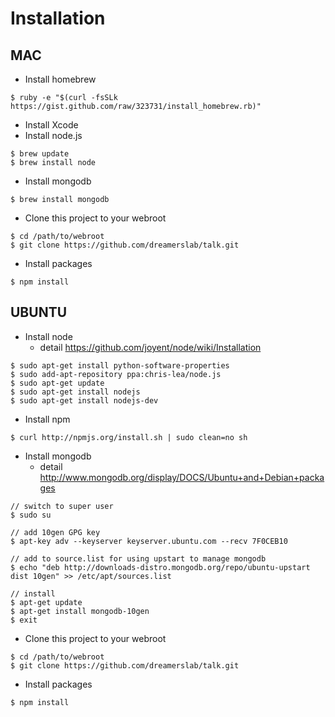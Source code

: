 # Installation

## MAC

  - Install homebrew

<!---->

    $ ruby -e "$(curl -fsSLk https://gist.github.com/raw/323731/install_homebrew.rb)"


  - Install Xcode
  - Install node.js

<!---->

    $ brew update
    $ brew install node


  - Install mongodb

<!---->

    $ brew install mongodb


  - Clone this project to your webroot

<!---->

    $ cd /path/to/webroot
    $ git clone https://github.com/dreamerslab/talk.git


  - Install packages

<!---->

    $ npm install



## UBUNTU

  - Install node
    - detail https://github.com/joyent/node/wiki/Installation

<!---->

    $ sudo apt-get install python-software-properties
    $ sudo add-apt-repository ppa:chris-lea/node.js
    $ sudo apt-get update
    $ sudo apt-get install nodejs
    $ sudo apt-get install nodejs-dev


  - Install npm

<!---->

    $ curl http://npmjs.org/install.sh | sudo clean=no sh


  - Install mongodb
    - detail http://www.mongodb.org/display/DOCS/Ubuntu+and+Debian+packages

<!---->

    // switch to super user
    $ sudo su

    // add 10gen GPG key
    $ apt-key adv --keyserver keyserver.ubuntu.com --recv 7F0CEB10

    // add to source.list for using upstart to manage mongodb
    $ echo "deb http://downloads-distro.mongodb.org/repo/ubuntu-upstart dist 10gen" >> /etc/apt/sources.list

    // install
    $ apt-get update
    $ apt-get install mongodb-10gen
    $ exit


  - Clone this project to your webroot

<!---->

    $ cd /path/to/webroot
    $ git clone https://github.com/dreamerslab/talk.git


  - Install packages

<!---->

    $ npm install
